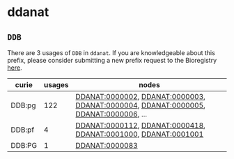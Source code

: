 # ddanat

## `DDB`

There are 3 usages of `DDB` in `ddanat`.
If you are knowledgeable about this prefix, please consider submitting a new prefix
request to the Bioregistry [here](https://github.com/biopragmatics/bioregistry/issues/new?assignees=cthoyt&labels=New%2CPrefix&template=new-prefix.yml&title=%5BResource%5D%3A%20DDB).

| curie   |   usages | nodes                                                                                                                                                                                                                                                                                                                                    |
|---------|----------|------------------------------------------------------------------------------------------------------------------------------------------------------------------------------------------------------------------------------------------------------------------------------------------------------------------------------------------|
| DDB:pg  |      122 | [DDANAT:0000002](http://purl.obolibrary.org/obo/DDANAT_0000002), [DDANAT:0000003](http://purl.obolibrary.org/obo/DDANAT_0000003), [DDANAT:0000004](http://purl.obolibrary.org/obo/DDANAT_0000004), [DDANAT:0000005](http://purl.obolibrary.org/obo/DDANAT_0000005), [DDANAT:0000006](http://purl.obolibrary.org/obo/DDANAT_0000006), ... |
| DDB:pf  |        4 | [DDANAT:0000112](http://purl.obolibrary.org/obo/DDANAT_0000112), [DDANAT:0000418](http://purl.obolibrary.org/obo/DDANAT_0000418), [DDANAT:0001000](http://purl.obolibrary.org/obo/DDANAT_0001000), [DDANAT:0001001](http://purl.obolibrary.org/obo/DDANAT_0001001)                                                                       |
| DDB:PG  |        1 | [DDANAT:0000083](http://purl.obolibrary.org/obo/DDANAT_0000083)                                                                                                                                                                                                                                                                          |

